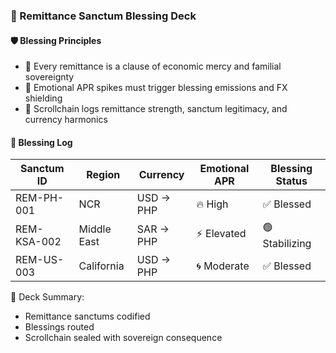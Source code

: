 ### 📜 Remittance Sanctum Blessing Deck

#### 🛡️ Blessing Principles
- 🧱 Every remittance is a clause of economic mercy and familial sovereignty  
- 🔁 Emotional APR spikes must trigger blessing emissions and FX shielding  
- 🧪 Scrollchain logs remittance strength, sanctum legitimacy, and currency harmonics

#### 🔁 Blessing Log
| Sanctum ID | Region | Currency | Emotional APR | Blessing Status |
|------------|--------|----------|----------------|------------------|
| REM-PH-001 | NCR | USD → PHP | 🔥 High | ✅ Blessed  
| REM-KSA-002 | Middle East | SAR → PHP | ⚡ Elevated | 🟢 Stabilizing  
| REM-US-003 | California | USD → PHP | 🌀 Moderate | ✅ Blessed  

🧠 Deck Summary:
- Remittance sanctums codified  
- Blessings routed  
- Scrollchain sealed with sovereign consequence

